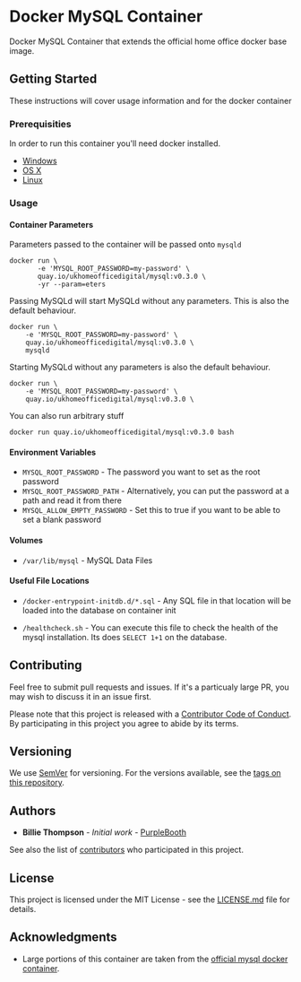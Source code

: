 # Docker MySQL Container

Docker MySQL Container that extends the official home office docker base image.

## Getting Started

These instructions will cover usage information and for the docker container 

### Prerequisities


In order to run this container you'll need docker installed.

* [Windows](https://docs.docker.com/windows/started)
* [OS X](https://docs.docker.com/mac/started/)
* [Linux](https://docs.docker.com/linux/started/)

### Usage

#### Container Parameters

Parameters passed to the container will be passed onto `mysqld`

```shell
docker run \
       -e 'MYSQL_ROOT_PASSWORD=my-password' \
       quay.io/ukhomeofficedigital/mysql:v0.3.0 \
       -yr --param=eters
```

Passing MySQLd  will start MySQLd without any parameters.  This is also the default behaviour.

```shell
docker run \
    -e 'MYSQL_ROOT_PASSWORD=my-password' \
    quay.io/ukhomeofficedigital/mysql:v0.3.0 \
    mysqld
```

Starting MySQLd without any parameters is also the default behaviour.

```shell
docker run \
    -e 'MYSQL_ROOT_PASSWORD=my-password' \
    quay.io/ukhomeofficedigital/mysql:v0.3.0 \
```

You can also run arbitrary stuff

```shell
docker run quay.io/ukhomeofficedigital/mysql:v0.3.0 bash
```

#### Environment Variables

* `MYSQL_ROOT_PASSWORD` - The password you want to set as the root password
* `MYSQL_ROOT_PASSWORD_PATH` - Alternatively, you can put the password at a path and read it from 
  there
* `MYSQL_ALLOW_EMPTY_PASSWORD` - Set this to true if you want to be able to set a blank password

#### Volumes

* `/var/lib/mysql` - MySQL Data Files

#### Useful File Locations

* `/docker-entrypoint-initdb.d/*.sql` - Any SQL file in that location will be loaded into the 
  database on container init 
  
* `/healthcheck.sh` - You can execute this file to check the health of the mysql installation. Its 
  does `SELECT 1+1` on the database.

## Contributing

Feel free to submit pull requests and issues. If it's a particualy large PR, you may wish to discuss
it in an issue first.

Please note that this project is released with a [Contributor Code of Conduct](code_of_conduct.md). 
By participating in this project you agree to abide by its terms.

## Versioning

We use [SemVer](http://semver.org/) for versioning. For the versions available, see the 
[tags on this repository](https://github.com/UKHomeOffice/docker-mysql/tags). 

## Authors

* **Billie Thompson** - *Initial work* - [PurpleBooth](https://github.com/PurpleBooth)

See also the list of [contributors](https://github.com/UKHomeOffice/docker-mysql/contributors) who 
participated in this project.

## License

This project is licensed under the MIT License - see the [LICENSE.md](LICENSE.md) file for details.

## Acknowledgments

* Large portions of this container are taken from the 
  [official mysql docker container](https://hub.docker.com/_/mysql/).

